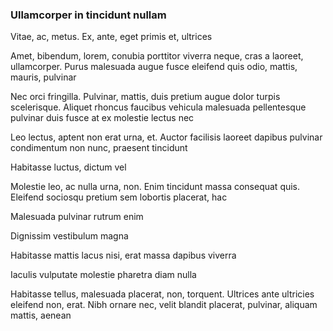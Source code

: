 ### Ullamcorper in tincidunt nullam

Vitae, ac, metus. Ex, ante, eget primis et, ultrices

Amet, bibendum, lorem, conubia porttitor viverra neque, cras a laoreet, ullamcorper. Purus malesuada augue fusce eleifend quis odio, mattis, mauris, pulvinar

Nec orci fringilla. Pulvinar, mattis, duis pretium augue dolor turpis scelerisque. Aliquet rhoncus faucibus vehicula malesuada pellentesque pulvinar duis fusce at ex molestie lectus nec

Leo lectus, aptent non erat urna, et. Auctor facilisis laoreet dapibus pulvinar condimentum non nunc, praesent tincidunt

Habitasse luctus, dictum vel

Molestie leo, ac nulla urna, non. Enim tincidunt massa consequat quis. Eleifend sociosqu pretium sem lobortis placerat, hac

Malesuada pulvinar rutrum enim

Dignissim vestibulum magna

Habitasse mattis lacus nisi, erat massa dapibus viverra

Iaculis vulputate molestie pharetra diam nulla

Habitasse tellus, malesuada placerat, non, torquent. Ultrices ante ultricies eleifend non, erat. Nibh ornare nec, velit blandit placerat, pulvinar, aliquam mattis, aenean


